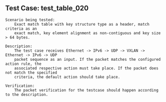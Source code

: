 Test Case: test_table_020
-----------------------

    Scenario being tested:
        Exact match table with key structure type as a header, match criteria as an
        exact match, key element alignment as non-contiguous and key size > 64 bytes.

    Description:
        The test case receives Ethernet -> IPv6 -> UDP -> VXLAN -> Ethernet -> IPv6 -> UDP
        packet sequence as an input. If the packet matches the configured action rule, the
        associated respective action must take place. If the packet does not match the specified
        criteria, the default action should take place.

    Verification:
        The packet verification for the testcase should happen according to the description.